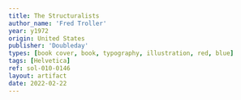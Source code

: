 ```yaml
---
title: The Structuralists
author_name: 'Fred Troller'
year: y1972
origin: United States
publisher: 'Doubleday'
types: [book cover, book, typography, illustration, red, blue]
tags: [Helvetica]
ref: sol-010-0146
layout: artifact
date: 2022-02-22
---
```

